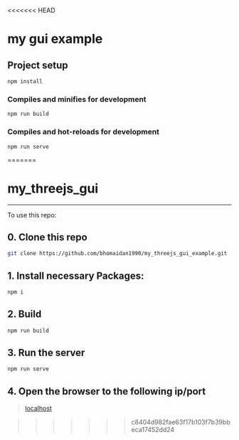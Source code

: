 <<<<<<< HEAD
# my gui example

## Project setup
```
npm install
```
### Compiles and minifies for development
```
npm run build
```

### Compiles and hot-reloads for development
```
npm run serve
```
=======
# my_threejs_gui

---

To use this repo:

## 0. Clone this repo
```sh
git clone https://github.com/bhomaidan1990/my_threejs_gui_example.git
```

## 1. Install necessary Packages:
```sh
npm i
```

## 2. Build
```sh
npm run build
```

## 3. Run the server
```sh
npm run serve
```

## 4. Open the browser to the following ip/port
> [localhost](http://127.0.0.1:3000)

>>>>>>> c8404d982fae63f17b103f7b39bbeca17452dd24
